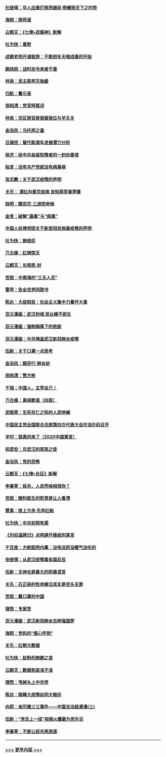 #### [杜彼得：华人应悬灯照亮跟前 卷幔观天下之时势](../pages/nsc993/n11874822.md?t=02171633) 
#### [海网：换将谣](../pages/nsc993/n11873712.md?t=02171633) 
#### [云鹤天：《七律▪送瘟神》新解](../pages/nsc993/n11873598.md?t=02171633) 
#### [吐为快：春愁](../pages/nsc993/n11872801.md?t=02171633) 
#### [成都老师开课致辞：不能把冬天唱成春的开始](../pages/nsc993/n11872653.md?t=02171633) 
#### [颜纯钩：战时态令来者不善](../pages/nsc993/n11872011.md?t=02171633) 
#### [林泉：民主联邦灭独裁](../pages/nsc993/n11870998.md?t=02171633) 
#### [归航：警示录](../pages/nsc993/n11870963.md?t=02171633) 
#### [郑纯清：党官鸣冤词](../pages/nsc993/n11870938.md?t=02171633) 
#### [林泉：灾区换官是狼替狼位与羊无关](../pages/nsc993/n11870896.md?t=02171633) 
#### [金浴凤：乌托邦之蛊](../pages/nsc993/n11870879.md?t=02171633) 
#### [吕锡民：替代能源车发展潜力分析](../pages/nsc993/n11870656.md?t=02171633) 
#### [徐济：给中共各级知情者的一封劝善信](../pages/nsc993/n11868561.md?t=02171633) 
#### [陆言：没有共产党就没有病毒祸](../pages/nsc993/n11868232.md?t=02171633) 
#### [张志鹏：关于武汉疫情的声明](../pages/nsc993/n11867182.md?t=02171633) 
#### [关乐： 漂红向善克疫病 良知萌芽春笋蓬](../pages/nsc993/n11865710.md?t=02171633) 
#### [陆明：蝶恋花‧三退把命保](../pages/nsc993/n11865673.md?t=02171633) 
#### [金言：破解“蛊毒”与“病毒”](../pages/nsc993/n11864103.md?t=02171633) 
#### [中国人权律师团关于新型冠状病毒疫情的声明](../pages/nsc993/n11864249.md?t=02171633) 
#### [吐为快：肺疫叹](../pages/nsc993/n11864027.md?t=02171633) 
#### [万古缘：红祸惊天](../pages/nsc993/n11864079.md?t=02171633) 
#### [云鹤天：长相思‧封](../pages/nsc993/n11864006.md?t=02171633) 
#### [苦胆：中南海的“三无人员”](../pages/nsc993/n11862997.md?t=02171633) 
#### [雷亭：告全世界同胞书](../pages/nsc993/n11862572.md?t=02171633) 
#### [陈达：大疫昭告：社会主义集中力量坏大事](../pages/nsc993/n11859419.md?t=02171633) 
#### [双元漫画：武汉封城 民众痛不欲生](../pages/nsc993/n11859287.md?t=02171633) 
#### [双元漫画：强制隔离下的悲剧](../pages/nsc993/n11859244.md?t=02171633) 
#### [双元漫画：中共掩盖武汉新冠肺炎疫情](../pages/nsc993/n11858249.md?t=02171633) 
#### [伍新：关于口罩一点思考](../pages/nsc993/n11859195.md?t=02171633) 
#### [金浴凤：踏莎行‧肺炎劫](../pages/nsc993/n11858227.md?t=02171633) 
#### [郑纯清：赞方彬](../pages/nsc993/n11856803.md?t=02171633) 
#### [千瑞；中国人，主宰自己！](../pages/nsc993/n11856793.md?t=02171633) 
#### [万古缘：真相歌谣（四首）](../pages/nsc993/n11856263.md?t=02171633) 
#### [武振荣：生死存亡之际的人民呐喊](../pages/nsc993/n11856256.md?t=02171633) 
#### [中国民主党全国联合总部第四次代表大会在洛杉矶召开](../pages/nsc993/n11856344.md?t=02171633) 
#### [羊村：狼真的来了（2020中国寓言）](../pages/nsc993/n11856229.md?t=02171633) 
#### [祝君安：斥武汉的邪恶之徒](../pages/nsc993/n11855861.md?t=02171633) 
#### [金浴凤：党的恐怖](../pages/nsc993/n11855849.md?t=02171633) 
#### [云鹤天：《七律▪长征》新解](../pages/nsc993/n11855479.md?t=02171633) 
#### [李春草：妖共，人民凭啥相信你？](../pages/nsc993/n11855196.md?t=02171633) 
#### [苦胆：眼科医生的职责是让人看清](../pages/nsc993/n11853840.md?t=02171633) 
#### [慧真：欲上方舟 先弃红船](../pages/nsc993/n11853483.md?t=02171633) 
#### [吐为快：中共封网有感](../pages/nsc993/n11852575.md?t=02171633) 
#### [《刘伯温碑记》点明避开瘟疫的真言](../pages/nsc993/n11852128.md?t=02171633) 
#### [千百度：方舱医院内幕：没电没药没暖气没吃的](../pages/nsc993/n11850211.md?t=02171633) 
#### [张彼得：从武汉疫情看各国反应](../pages/nsc993/n11850102.md?t=02171633) 
#### [伍新：无神论是最大的阴毒谎言](../pages/nsc993/n11846129.md?t=02171633) 
#### [关乐：石正丽的性命赌注其实是空头支票](../pages/nsc993/n11846109.md?t=02171633) 
#### [苦胆：戴口罩的中国](../pages/nsc993/n11845576.md?t=02171633) 
#### [理悟：专家苦](../pages/nsc993/n11845564.md?t=02171633) 
#### [双元漫画：武汉新冠肺炎击碎强国梦](../pages/nsc993/n11843320.md?t=02171633) 
#### [海网：党妈的“瘟心怀抱”](../pages/nsc993/n11840740.md?t=02171633) 
#### [关乐：红朝大数据](../pages/nsc993/n11840675.md?t=02171633) 
#### [吐为快：赵粉的肺腑之哀](../pages/nsc993/n11840618.md?t=02171633) 
#### [云鹤天：数据到底准不准](../pages/nsc993/n11840325.md?t=02171633) 
#### [理悟：甩掉头上中共党](../pages/nsc993/n11838826.md?t=02171633) 
#### [陈达：隐瞒大疫情如同大暗杀](../pages/nsc993/n11838771.md?t=02171633) 
#### [向莉：亲历建三江事件——中国法治路漫漫(三)](../pages/nsc993/n11831825.md?t=02171633) 
#### [伍新：“党员上一线”视频火爆最为党乐见](../pages/nsc993/n11838200.md?t=02171633) 
#### [李春草：不能让妖共再逍遥](../pages/nsc993/n11838102.md?t=02171633) 

----
#### [ >>> 更早内容 <<< ](../indexes/nsc993-earlier.md)
